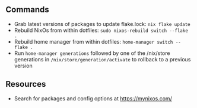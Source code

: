 ## Commands

- Grab latest versions of packages to update flake.lock: `nix flake update`
- Rebuild NixOs from within dotfiles: `sudo nixos-rebuild switch --flake .`
- Rebuild home manager from within dotfiles: `home-manager switch --flake .`
- Run `home-manager generations` followed by one of the /nix/store generations in `/nix/store/generation/activate` to rollback to a previous version

## Resources

- Search for packages and config options at https://mynixos.com/

